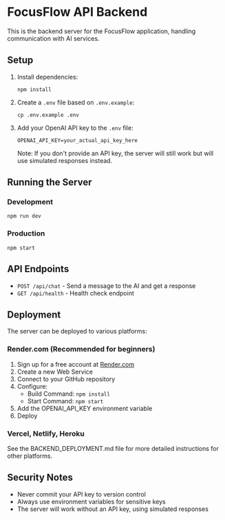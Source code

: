 
# FocusFlow API Backend

This is the backend server for the FocusFlow application, handling communication with AI services.

## Setup

1. Install dependencies:
   ```
   npm install
   ```

2. Create a `.env` file based on `.env.example`:
   ```
   cp .env.example .env
   ```

3. Add your OpenAI API key to the `.env` file:
   ```
   OPENAI_API_KEY=your_actual_api_key_here
   ```

   Note: If you don't provide an API key, the server will still work but will use simulated responses instead.

## Running the Server

### Development
```
npm run dev
```

### Production
```
npm start
```

## API Endpoints

- `POST /api/chat` - Send a message to the AI and get a response
- `GET /api/health` - Health check endpoint

## Deployment

The server can be deployed to various platforms:

### Render.com (Recommended for beginners)

1. Sign up for a free account at [Render.com](https://render.com)
2. Create a new Web Service
3. Connect to your GitHub repository
4. Configure:
   - Build Command: `npm install`
   - Start Command: `npm start`
5. Add the OPENAI_API_KEY environment variable
6. Deploy

### Vercel, Netlify, Heroku

See the BACKEND_DEPLOYMENT.md file for more detailed instructions for other platforms.

## Security Notes

- Never commit your API key to version control
- Always use environment variables for sensitive keys
- The server will work without an API key, using simulated responses
